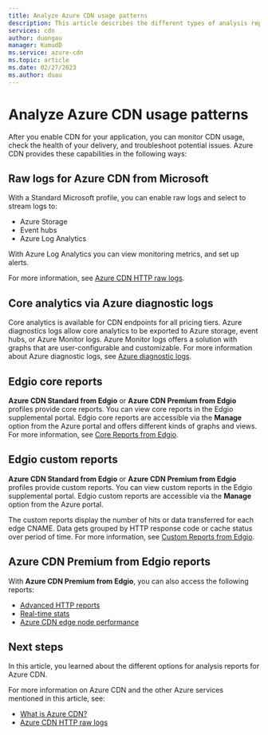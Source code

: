 ```yaml
---
title: Analyze Azure CDN usage patterns
description: This article describes the different types of analysis reports available for Azure CDN products.
services: cdn
author: duongau
manager: KumudD
ms.service: azure-cdn
ms.topic: article
ms.date: 02/27/2023
ms.author: duau
---
```



# Analyze Azure CDN usage patterns

After you enable CDN for your application, you can monitor CDN usage, check the health of your delivery, and troubleshoot potential issues. Azure CDN provides these capabilities in the following ways: 

## Raw logs for Azure CDN from Microsoft
With a Standard Microsoft profile, you can enable raw logs and select to stream logs to:

* Azure Storage
* Event hubs
* Azure Log Analytics

With Azure Log Analytics you can view monitoring metrics, and set up alerts. 

For more information, see [Azure CDN HTTP raw logs](monitoring-and-access-log.md).


## Core analytics via Azure diagnostic logs

Core analytics is available for CDN endpoints for all pricing tiers. Azure diagnostics logs allow core analytics to be exported to Azure storage, event hubs, or Azure Monitor logs. Azure Monitor logs offers a solution with graphs that are user-configurable and customizable. For more information about Azure diagnostic logs, see [Azure diagnostic logs](cdn-azure-diagnostic-logs.md).

<a name='verizon-core-reports'></a>

## Edgio core reports

**Azure CDN Standard from Edgio** or **Azure CDN Premium from Edgio** profiles provide core reports. You can view core reports in the Edgio supplemental portal. Edgio core reports are accessible via the **Manage** option from the Azure portal and offers different kinds of graphs and views. For more information, see [Core Reports from Edgio](cdn-analyze-usage-patterns.md).

<a name='verizon-custom-reports'></a>

## Edgio custom reports

**Azure CDN Standard from Edgio** or **Azure CDN Premium from Edgio** profiles provide custom reports. You can view custom reports in the Edgio supplemental portal. Edgio custom reports are accessible via the **Manage** option from the Azure portal. 

The custom reports display the number of hits or data transferred for each edge CNAME. Data gets grouped by HTTP response code or cache status over period of time. For more information, see [Custom Reports from Edgio](cdn-verizon-custom-reports.md).

<a name='azure-cdn-premium-from-verizon-reports'></a>

## Azure CDN Premium from Edgio reports

With **Azure CDN Premium from Edgio**, you can also access the following reports:
   * [Advanced HTTP reports](cdn-advanced-http-reports.md)
   * [Real-time stats](cdn-real-time-stats.md)
   * [Azure CDN edge node performance](cdn-edge-performance.md)

## Next steps
In this article, you learned about the different options for analysis reports for Azure CDN.

For more information on Azure CDN and the other Azure services mentioned in this article, see:

* [What is Azure CDN?](cdn-overview.md)
* [Azure CDN HTTP raw logs](monitoring-and-access-log.md)
